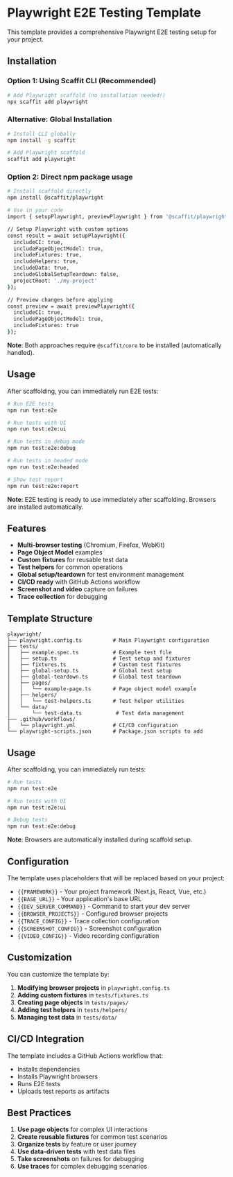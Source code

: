 # Playwright E2E Testing Template

This template provides a comprehensive Playwright E2E testing setup for your project.

## Installation

### Option 1: Using Scaffit CLI (Recommended)
```bash
# Add Playwright scaffold (no installation needed!)
npx scaffit add playwright
```

### Alternative: Global Installation
```bash
# Install CLI globally
npm install -g scaffit

# Add Playwright scaffold
scaffit add playwright
```

### Option 2: Direct npm package usage
```bash
# Install scaffold directly
npm install @scaffit/playwright

# Use in your code
import { setupPlaywright, previewPlaywright } from '@scaffit/playwright';

// Setup Playwright with custom options
const result = await setupPlaywright({
  includeCI: true,
  includePageObjectModel: true,
  includeFixtures: true,
  includeHelpers: true,
  includeData: true,
  includeGlobalSetupTeardown: false,
  projectRoot: './my-project'
});

// Preview changes before applying
const preview = await previewPlaywright({
  includeCI: true,
  includePageObjectModel: true,
  includeFixtures: true
});
```

**Note**: Both approaches require `@scaffit/core` to be installed (automatically handled).

## Usage

After scaffolding, you can immediately run E2E tests:

```bash
# Run E2E tests
npm run test:e2e

# Run tests with UI
npm run test:e2e:ui

# Run tests in debug mode
npm run test:e2e:debug

# Run tests in headed mode
npm run test:e2e:headed

# Show test report
npm run test:e2e:report
```

**Note**: E2E testing is ready to use immediately after scaffolding. Browsers are installed automatically.

## Features

- **Multi-browser testing** (Chromium, Firefox, WebKit)
- **Page Object Model** examples
- **Custom fixtures** for reusable test data
- **Test helpers** for common operations
- **Global setup/teardown** for test environment management
- **CI/CD ready** with GitHub Actions workflow
- **Screenshot and video** capture on failures
- **Trace collection** for debugging

## Template Structure

```
playwright/
├── playwright.config.ts          # Main Playwright configuration
├── tests/
│   ├── example.spec.ts           # Example test file
│   ├── setup.ts                  # Test setup and fixtures
│   ├── fixtures.ts               # Custom test fixtures
│   ├── global-setup.ts           # Global test setup
│   ├── global-teardown.ts        # Global test teardown
│   ├── pages/
│   │   └── example-page.ts       # Page object model example
│   ├── helpers/
│   │   └── test-helpers.ts       # Test helper utilities
│   └── data/
│       └── test-data.ts           # Test data management
├── .github/workflows/
│   └── playwright.yml            # CI/CD configuration
└── playwright-scripts.json       # Package.json scripts to add
```

## Usage

After scaffolding, you can immediately run tests:

```bash
# Run tests
npm run test:e2e

# Run tests with UI
npm run test:e2e:ui

# Debug tests
npm run test:e2e:debug
```

**Note**: Browsers are automatically installed during scaffold setup.

## Configuration

The template uses placeholders that will be replaced based on your project:

- `{{FRAMEWORK}}` - Your project framework (Next.js, React, Vue, etc.)
- `{{BASE_URL}}` - Your application's base URL
- `{{DEV_SERVER_COMMAND}}` - Command to start your dev server
- `{{BROWSER_PROJECTS}}` - Configured browser projects
- `{{TRACE_CONFIG}}` - Trace collection configuration
- `{{SCREENSHOT_CONFIG}}` - Screenshot configuration
- `{{VIDEO_CONFIG}}` - Video recording configuration

## Customization

You can customize the template by:

1. **Modifying browser projects** in `playwright.config.ts`
2. **Adding custom fixtures** in `tests/fixtures.ts`
3. **Creating page objects** in `tests/pages/`
4. **Adding test helpers** in `tests/helpers/`
5. **Managing test data** in `tests/data/`

## CI/CD Integration

The template includes a GitHub Actions workflow that:

- Installs dependencies
- Installs Playwright browsers
- Runs E2E tests
- Uploads test reports as artifacts

## Best Practices

1. **Use page objects** for complex UI interactions
2. **Create reusable fixtures** for common test scenarios
3. **Organize tests** by feature or user journey
4. **Use data-driven tests** with test data files
5. **Take screenshots** on failures for debugging
6. **Use traces** for complex debugging scenarios
